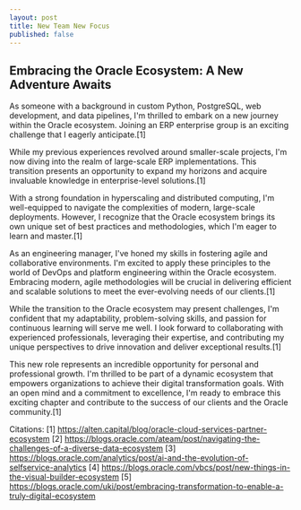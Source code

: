 ```yaml
---
layout: post
title: New Team New Focus
published: false
---
```


## Embracing the Oracle Ecosystem: A New Adventure Awaits

As someone with a background in custom Python, PostgreSQL, web development, and data pipelines, I'm thrilled to embark on a new journey within the Oracle ecosystem. Joining an ERP enterprise group is an exciting challenge that I eagerly anticipate.[1]

While my previous experiences revolved around smaller-scale projects, I'm now diving into the realm of large-scale ERP implementations. This transition presents an opportunity to expand my horizons and acquire invaluable knowledge in enterprise-level solutions.[1]

With a strong foundation in hyperscaling and distributed computing, I'm well-equipped to navigate the complexities of modern, large-scale deployments. However, I recognize that the Oracle ecosystem brings its own unique set of best practices and methodologies, which I'm eager to learn and master.[1]

As an engineering manager, I've honed my skills in fostering agile and collaborative environments. I'm excited to apply these principles to the world of DevOps and platform engineering within the Oracle ecosystem. Embracing modern, agile methodologies will be crucial in delivering efficient and scalable solutions to meet the ever-evolving needs of our clients.[1]

While the transition to the Oracle ecosystem may present challenges, I'm confident that my adaptability, problem-solving skills, and passion for continuous learning will serve me well. I look forward to collaborating with experienced professionals, leveraging their expertise, and contributing my unique perspectives to drive innovation and deliver exceptional results.[1]

This new role represents an incredible opportunity for personal and professional growth. I'm thrilled to be part of a dynamic ecosystem that empowers organizations to achieve their digital transformation goals. With an open mind and a commitment to excellence, I'm ready to embrace this exciting chapter and contribute to the success of our clients and the Oracle community.[1]

Citations:
[1] https://alten.capital/blog/oracle-cloud-services-partner-ecosystem
[2] https://blogs.oracle.com/ateam/post/navigating-the-challenges-of-a-diverse-data-ecosystem
[3] https://blogs.oracle.com/analytics/post/ai-and-the-evolution-of-selfservice-analytics
[4] https://blogs.oracle.com/vbcs/post/new-things-in-the-visual-builder-ecosystem
[5] https://blogs.oracle.com/uki/post/embracing-transformation-to-enable-a-truly-digital-ecosystem
